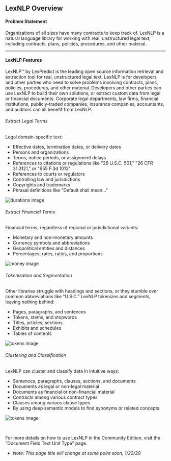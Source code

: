 ## LexNLP Overview

#### Problem Statement

Organizations of all sizes have many contracts to keep track of. LexNLP is a natural language library for working with real, unstructured legal text, including contracts, plans, policies, procedures, and other material.

---

#### LexNLP Features

LexNLP™ by LexPredict is the leading open source information retrieval and extraction tool for real, unstructured legal text. LexNLP is for developers and other parties who need to solve problems involving contracts, plans, policies, procedures, and other material. Developers and other parties can use LexNLP to build their own solutions, or extract custom data from legal or financial documents. Corporate legal departments, law firms, financial institutions, publicly-traded companies, insurance companies, accountants, and auditors can all benefit from LexNLP.

###### Extract Legal Terms

Legal domain-specific text:

* Effective dates, termination dates, or delivery dates
* Persons and organizations
* Terms, notice periods, or assignment delays
* References to citations or regulations like "26 U.S.C. 501," "26 CFR 31.3121," or "655 F.3d 1013"
* References to courts or regulators
* Controlling law and jurisdictions
* Copyrights and trademarks
* Phrasal definitions like "Default shall mean..."

![durations image](/_static/img/intro/lexnlp_durations.png "Code for LexNLP's legal domain-specific terms")

###### Extract Financial Terms

Financial terms, regardless of regional or jurisdictional variants:

* Monetary and non-monetary amounts
* Currency symbols and abbreviations
* Geopolitical entities and distances 
* Percentages, rates, ratios, and proportions

![money image](/_static/img/intro/lexnlp_money.png "Code for LexNLP's financial terms")

###### Tokenization and Segmentation

Other libraries struggle with headings and sections, or they stumble over common abbreviations like "U.S.C." LexNLP tokenizes and segments, leaving nothing behind:

* Pages, paragraphs, and sentences
* Tokens, stems, and stopwords
* Titles, articles, sections
* Exhibits and schedules
* Tables of contents

![tokens image](/_static/img/intro/lexnlp_tokens.png "Code for LexNLP's tokenization and segmentation")

###### Clustering and Classification

LexNLP can cluster and classify data in intuitive ways:

* Sentences, paragraphs, clauses, sections, and documents
* Documents as legal or non-legal material
* Documents as financial or non-financial material
* Contracts among various contract types
* Clauses among various clause types
* By using deep semantic models to find synonyms or related concepts

![tokens image](/_static/img/intro/lexnlp_word2vec.png "Code for LexNLP's word2vec classification models")

<br>

For more details on how to use LexNLP in the Community Edition, visit the "Document Field Text Unit Type" page.
* *Note: This page title will change at some point soon, 1/22/20*
